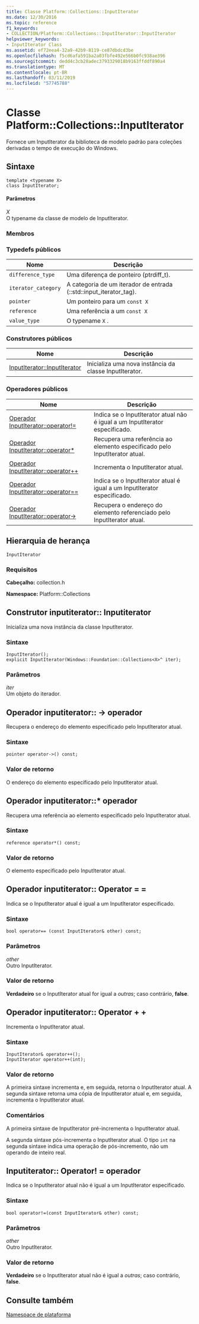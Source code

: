 ```yaml
---
title: Classe Platform::Collections::InputIterator
ms.date: 12/30/2016
ms.topic: reference
f1_keywords:
- COLLECTION/Platform::Collections::InputIterator::InputIterator
helpviewer_keywords:
- InputIterator Class
ms.assetid: ef72eea4-32a9-42b9-8119-ce87dbdcd3be
ms.openlocfilehash: f5cd6afa591ba2a03fbfe492e566b0fc938ae396
ms.sourcegitcommit: dedd4c3cb28adec3793329018b9163ffddf890a4
ms.translationtype: MT
ms.contentlocale: pt-BR
ms.lasthandoff: 03/11/2019
ms.locfileid: "57745788"
---
```

# <a name="platformcollectionsinputiterator-class"></a>Classe Platform::Collections::InputIterator

Fornece um InputIterator da biblioteca de modelo padrão para coleções derivadas o tempo de execução do Windows.

## <a name="syntax"></a>Sintaxe

```
template <typename X>
class InputIterator;
```

#### <a name="parameters"></a>Parâmetros

*X*<br/>
O typename da classe de modelo de InputIterator.

### <a name="members"></a>Membros

### <a name="public-typedefs"></a>Typedefs públicos

|Nome|Descrição|
|----------|-----------------|
|`difference_type`|Uma diferença de ponteiro (ptrdiff_t).|
|`iterator_category`|A categoria de um iterador de entrada (::std::input_iterator_tag).|
|`pointer`|Um ponteiro para um `const X`|
|`reference`|Uma referência a um `const X`|
|`value_type`|O typename `X` .|

### <a name="public-constructors"></a>Construtores públicos

|Nome|Descrição|
|----------|-----------------|
|[InputIterator::InputIterator](#ctor)|Inicializa uma nova instância da classe InputIterator.|

### <a name="public-operators"></a>Operadores públicos

|Nome|Descrição|
|----------|-----------------|
|[Operador InputIterator::operator!=](#operator-inequality)|Indica se o InputIterator atual não é igual a um InputIterator especificado.|
|[Operador InputIterator::operator*](#operator-decrement)|Recupera uma referência ao elemento especificado pelo InputIterator atual.|
|[Operador InputIterator::operator++](#operator-increment)|Incrementa o InputIterator atual.|
|[Operador InputIterator::operator==](#operator-equality)|Indica se o InputIterator atual é igual a um InputIterator especificado.|
|[Operador InputIterator::operator->](#operator-arrow)|Recupera o endereço do elemento referenciado pelo InputIterator atual.|

## <a name="inheritance-hierarchy"></a>Hierarquia de herança

`InputIterator`

### <a name="requirements"></a>Requisitos

**Cabeçalho:** collection.h

**Namespace:** Platform::Collections

## <a name="ctor"></a>  Construtor inputiterator:: Inputiterator

Inicializa uma nova instância da classe InputIterator.

### <a name="syntax"></a>Sintaxe

```
InputIterator();
explicit InputIterator(Windows::Foundation::Collections<X>^ iter);
```

### <a name="parameters"></a>Parâmetros

*iter*<br/>
Um objeto do iterador.

## <a name="operator-arrow"></a>  Operador inputiterator:: -&gt; operador

Recupera o endereço do elemento especificado pelo InputIterator atual.

### <a name="syntax"></a>Sintaxe

```
pointer operator->() const;
```

### <a name="return-value"></a>Valor de retorno

O endereço do elemento especificado pelo InputIterator atual.

## <a name="operator-dereference"></a>  Operador inputiterator::\* operador

Recupera uma referência ao elemento especificado pelo InputIterator atual.

### <a name="syntax"></a>Sintaxe

```
reference operator*() const;
```

### <a name="return-value"></a>Valor de retorno

O elemento especificado pelo InputIterator atual.

## <a name="operator-equality"></a>  Operador inputiterator:: Operator = =

Indica se o InputIterator atual é igual a um InputIterator especificado.

### <a name="syntax"></a>Sintaxe

```
bool operator== (const InputIterator& other) const;
```

### <a name="parameters"></a>Parâmetros

*other*<br/>
Outro InputIterator.

### <a name="return-value"></a>Valor de retorno

**Verdadeiro** se o InputIterator atual for igual a *outras*; caso contrário, **false**.

## <a name="operator-increment"></a>  Operador inputiterator:: Operator + +

Incrementa o InputIterator atual.

### <a name="syntax"></a>Sintaxe

```
InputIterator& operator++();
InputIterator operator++(int);
```

### <a name="return-value"></a>Valor de retorno

A primeira sintaxe incrementa e, em seguida, retorna o InputIterator atual. A segunda sintaxe retorna uma cópia de InputIterator atual e, em seguida, incrementa o InputIterator atual.

### <a name="remarks"></a>Comentários

A primeira sintaxe de InputIterator pré-incrementa o InputIterator atual.

A segunda sintaxe pós-incrementa o InputIterator atual. O tipo `int` na segunda sintaxe indica uma operação de pós-incremento, não um operando de inteiro real.

## <a name="operator-inequality"></a>  Inputiterator:: Operator! = operador

Indica se o InputIterator atual não é igual a um InputIterator especificado.

### <a name="syntax"></a>Sintaxe

```
bool operator!=(const InputIterator& other) const;
```

### <a name="parameters"></a>Parâmetros

*other*<br/>
Outro InputIterator.

### <a name="return-value"></a>Valor de retorno

**Verdadeiro** se o InputIterator atual não é igual a *outras*; caso contrário, **false**.

## <a name="see-also"></a>Consulte também

[Namespace de plataforma](platform-namespace-c-cx.md)
